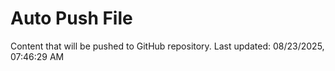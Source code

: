 # Auto Push File

Content that will be pushed to GitHub repository.
Last updated: 08/23/2025, 07:46:29 AM